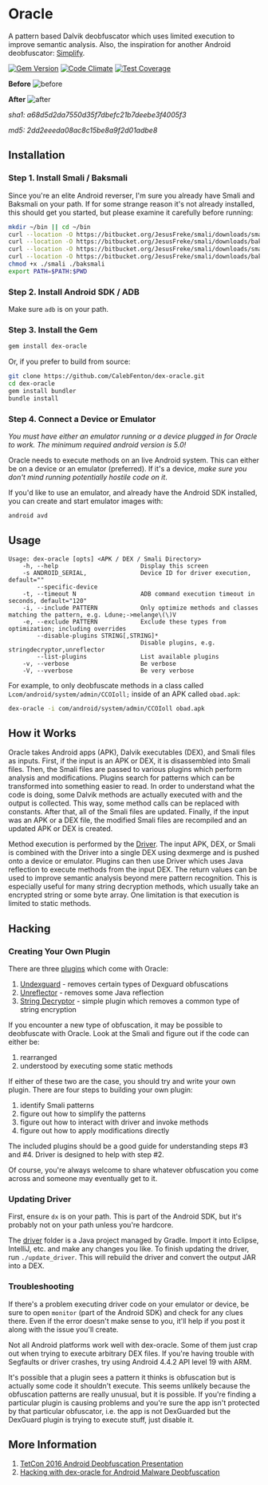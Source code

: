# Oracle

A pattern based Dalvik deobfuscator which uses limited execution to improve semantic analysis. Also, the inspiration for another Android deobfuscator: [Simplify](https://github.com/CalebFenton/simplify).

[![Gem Version](https://badge.fury.io/rb/dex-oracle.svg)](https://badge.fury.io/rb/dex-oracle)
[![Code Climate](https://codeclimate.com/github/CalebFenton/dex-oracle/badges/gpa.svg)](https://codeclimate.com/github/CalebFenton/dex-oracle)
[![Test Coverage](https://codeclimate.com/github/CalebFenton/dex-oracle/badges/coverage.svg)](https://codeclimate.com/github/CalebFenton/dex-oracle/coverage)

**Before**
![before](https://i.imgur.com/nICE4N4.png)

**After**
![after](https://i.imgur.com/aFFd9eM.png)

_sha1: a68d5d2da7550d35f7dbefc21b7deebe3f4005f3_

_md5: 2dd2eeeda08ac8c15be8a9f2d01adbe8_

## Installation

### Step 1. Install Smali / Baksmali

Since you're an elite Android reverser, I'm sure you already have Smali and Baksmali on your path. If for some strange reason it's not already installed, this should get you started, but please examine it carefully before running:

```bash
mkdir ~/bin || cd ~/bin
curl --location -O https://bitbucket.org/JesusFreke/smali/downloads/smali-2.2.2.jar && mv smali-*.jar smali.jar
curl --location -O https://bitbucket.org/JesusFreke/smali/downloads/baksmali-2.2.2.jar && mv baksmali-*.jar baksmali.jar
curl --location -O https://bitbucket.org/JesusFreke/smali/downloads/smali
curl --location -O https://bitbucket.org/JesusFreke/smali/downloads/baksmali
chmod +x ./smali ./baksmali
export PATH=$PATH:$PWD
```

### Step 2. Install Android SDK / ADB

Make sure `adb` is on your path.

### Step 3. Install the Gem

```bash
gem install dex-oracle
```

Or, if you prefer to build from source:

```bash
git clone https://github.com/CalebFenton/dex-oracle.git
cd dex-oracle
gem install bundler
bundle install
```

### Step 4. Connect a Device or Emulator

_You must have either an emulator running or a device plugged in for Oracle to work. The minimum required android version is 5.0!_

Oracle needs to execute  methods on an live Android system. This can either be on a device or an emulator (preferred). If it's a device, _make sure you don't mind running potentially hostile code on it_.

If you'd like to use an emulator, and already have the Android SDK installed, you can create and start emulator images with:

```bash
android avd
```

## Usage

```
Usage: dex-oracle [opts] <APK / DEX / Smali Directory>
    -h, --help                       Display this screen
    -s ANDROID_SERIAL,               Device ID for driver execution, default=""
        --specific-device
    -t, --timeout N                  ADB command execution timeout in seconds, default="120"
    -i, --include PATTERN            Only optimize methods and classes matching the pattern, e.g. Ldune;->melange\(\)V
    -e, --exclude PATTERN            Exclude these types from optimization; including overrides
        --disable-plugins STRING[,STRING]*
                                     Disable plugins, e.g. stringdecryptor,unreflector
        --list-plugins               List available plugins
    -v, --verbose                    Be verbose
    -V, --vverbose                   Be very verbose
```

For example, to only deobfuscate methods in a class called `Lcom/android/system/admin/CCOIoll;` inside of an APK called `obad.apk`:

```bash
dex-oracle -i com/android/system/admin/CCOIoll obad.apk
```

## How it Works

Oracle takes Android apps (APK), Dalvik executables (DEX), and Smali files as inputs. First, if the input is an APK or DEX, it is disassembled into Smali files. Then, the Smali files are passed to various plugins which perform analysis and modifications. Plugins search for patterns which can be transformed into something easier to read. In order to understand what the code is doing, some Dalvik methods are actually executed with and the output is collected. This way, some method calls can be replaced with constants. After that, all of the Smali files are updated. Finally, if the input was an APK or a DEX file, the modified Smali files are recompiled and an updated APK or DEX is created.

Method execution is performed by the [Driver](driver/src/main/java/org/cf/oracle/Driver.java). The input APK, DEX, or Smali is combined with the Driver into a single DEX using dexmerge and is pushed onto a device or emulator. Plugins can then use Driver which uses Java reflection to execute methods from the input DEX. The return values can be used to improve semantic analysis beyond mere pattern recognition. This is especially useful for many string decryption methods, which usually take an encrypted string or some byte array. One limitation is that execution is limited to static methods.

## Hacking

### Creating Your Own Plugin

There are three [plugins](lib/dex-oracle/plugins) which come with Oracle:

1. [Undexguard](lib/dex-oracle/plugins/undexguard.rb) - removes certain types of Dexguard obfuscations
2. [Unreflector](lib/dex-oracle/plugins/unreflector.rb) - removes some Java reflection
3. [String Decryptor](lib/dex-oracle/plugins/string_decryptor.rb) - simple plugin which removes a common type of string encryption

If you encounter a new type of obfuscation, it may be possible to deobfuscate with Oracle. Look at the Smali and figure out if the code can either be:

1. rearranged
2. understood by executing some static methods

If either of these two are the case, you should try and write your own plugin. There are four steps to building your own plugin:

1. identify Smali patterns
2. figure out how to simplify the patterns
3. figure out how to interact with driver and invoke methods
4. figure out how to apply modifications directly

The included plugins should be a good guide for understanding steps #3 and #4. Driver is designed to help with step #2.

Of course, you're always welcome to share whatever obfuscation you come across and someone may eventually get to it.

### Updating Driver

First, ensure `dx` is on your path. This is part of the Android SDK, but it's probably not on your path unless you're hardcore.

The [driver](driver) folder is a Java project managed by Gradle. Import it into Eclipse, IntelliJ, etc. and make any changes you like. To finish updating the driver, run `./update_driver`. This will rebuild the driver and convert the output JAR into a DEX.

### Troubleshooting

If there's a problem executing driver code on your emulator or device, be sure to open `monitor` (part of the Android SDK) and check for any clues there. Even if the error doesn't make sense to you, it'll help if you post it along with the issue you'll create.

Not all Android platforms work well with dex-oracle. Some of them just crap out when trying to execute arbitrary DEX files. If you're having trouble with Segfaults or driver crashes, try using Android 4.4.2 API level 19 with ARM.

It's possible that a plugin sees a pattern it thinks is obfuscation but is actually some code it shouldn't execute. This seems unlikely because the obfuscation patterns are really unusual, but it is possible. If you're finding a particular plugin is causing problems and you're sure the app isn't protected by that particular obfuscator, i.e. the app is not DexGuarded but the DexGuard plugin is trying to execute stuff, just disable it.

## More Information

1. [TetCon 2016 Android Deobfuscation Presentation](htts://www.slideshare.net/tekproxy/tetcon-2016)
2. [Hacking with dex-oracle for Android Malware Deobfuscation](https://rednaga.io/2017/10/28/hacking-with-dex-oracle-for-android-malware-deobfuscation/)
